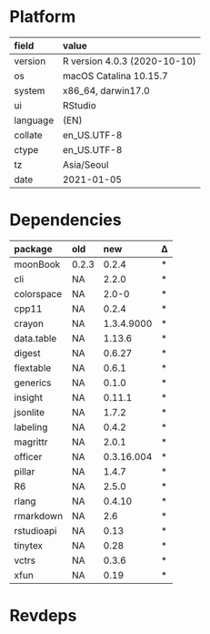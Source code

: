 # Platform

|field    |value                        |
|:--------|:----------------------------|
|version  |R version 4.0.3 (2020-10-10) |
|os       |macOS Catalina 10.15.7       |
|system   |x86_64, darwin17.0           |
|ui       |RStudio                      |
|language |(EN)                         |
|collate  |en_US.UTF-8                  |
|ctype    |en_US.UTF-8                  |
|tz       |Asia/Seoul                   |
|date     |2021-01-05                   |

# Dependencies

|package    |old   |new        |Δ  |
|:----------|:-----|:----------|:--|
|moonBook   |0.2.3 |0.2.4      |*  |
|cli        |NA    |2.2.0      |*  |
|colorspace |NA    |2.0-0      |*  |
|cpp11      |NA    |0.2.4      |*  |
|crayon     |NA    |1.3.4.9000 |*  |
|data.table |NA    |1.13.6     |*  |
|digest     |NA    |0.6.27     |*  |
|flextable  |NA    |0.6.1      |*  |
|generics   |NA    |0.1.0      |*  |
|insight    |NA    |0.11.1     |*  |
|jsonlite   |NA    |1.7.2      |*  |
|labeling   |NA    |0.4.2      |*  |
|magrittr   |NA    |2.0.1      |*  |
|officer    |NA    |0.3.16.004 |*  |
|pillar     |NA    |1.4.7      |*  |
|R6         |NA    |2.5.0      |*  |
|rlang      |NA    |0.4.10     |*  |
|rmarkdown  |NA    |2.6        |*  |
|rstudioapi |NA    |0.13       |*  |
|tinytex    |NA    |0.28       |*  |
|vctrs      |NA    |0.3.6      |*  |
|xfun       |NA    |0.19       |*  |

# Revdeps

